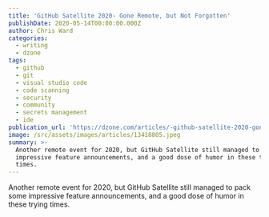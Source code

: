 ```yaml
---
title: 'GitHub Satellite 2020- Gone Remote, but Not Forgotten'
publishDate: 2020-05-14T00:00:00.000Z
author: Chris Ward
categories:
  - writing
  - dzone
tags:
  - github
  - git
  - visual studio code
  - code scanning
  - security
  - community
  - secrets management
  - ide
publication_url: 'https://dzone.com/articles/-github-satellite-2020-gone-remote-but-not-forgott'
image: /src/assets/images/articles/13418805.jpeg
summary: >-
  Another remote event for 2020, but GitHub Satellite still managed to pack some
  impressive feature announcements, and a good dose of humor in these trying
  times.
---
```

Another remote event for 2020, but GitHub Satellite still managed to pack some impressive feature announcements, and a good dose of humor in these trying times.


